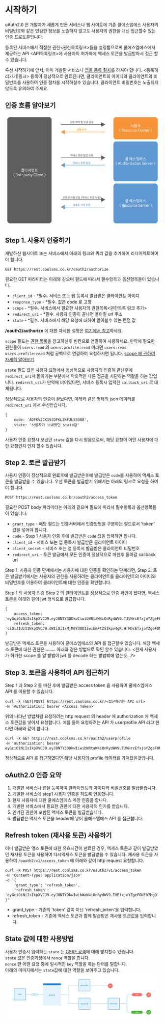 # 시작하기

oAuth2.0 은 개발자가 새롭게 만든 서비스나 웹 사이트에 기존 쿨에스엠에스 사용자의 비밀번호와 같은 민감한 정보를 노출하지 않고도 사용자의 권한을 대신 접근할수 있는 인증 프로토콜입니다.

등록된 서비스에서 적절한 권한&lt;권한목록링크&gt;들을 설정함으로써 쿨에스엠에스에서 제공하는 API &lt;API목록링크&gt;에 사용자의 허가하에 액세스 토큰을 발급받아서 접근 할수 있습니다.

우선 시작하기에 앞서, 이미 개발된 서비스나 [앱을 등록 절차](undefined.md)를 하셔야 합니다. &lt;등록하러가기\|링크&gt; 등록이 정상적으로 완료된다면, 클라이언트의 아이디와 클라이언트의 비밀번호를 사용하여 인증 절차를 시작하실수 있습니다. 클라이언트 비밀번호는 노출되지 않도록 유의하여 주세요.

## 인증 흐름 알아보기

![](../.gitbook/assets/flow1%20%281%29.jpg)

## Step 1. 사용자 인증하기

개발하신 웹사이트 또는 서비스에서 아래의 링크와 쿼리 값을 추가하여 리다이렉트하여야 합니다.

```text
GET https://rest.coolsms.co.kr/oauth2/authorize
```

필요한 GET 파라미터는 아래와 같으며 필드에 따라서 필수항목과 옵션항목들이 있습니다.

* `client_id` - \*필수. 서비스 또는 웹 등록시 발급받은 클라이언트 아이디
* `response_type` - \*필수. 값은 code 로 고정
* `scope` - \*필수. 서비스에서 필요한 사용자의 권한목록&lt;권한목록 링크 추가&gt; 
* `redirect_uri` - \*필수. 사용자 인증이 끝나면 돌아갈 url 주소
* `state` - \*필수. 서비스에서 해당 요청에 대하여 알아볼수 있는 랜덤 값

 **/oauth2/authorize**  에 대한 자세한 설명은 [여기에서 참고](https://docs.coolsms.co.kr/oauth2/api-reference.html#사용자-인-oauth2v1authorize)하세요.

`scope` 필드는 [권한 목록](https://docs.coolsms.co.kr/oauth2/how-to-use-scope.html#scope-목)을 참고하신후 빈칸으로 연결하여 사용하세요. 만약에 필요한 권한들이 `users:read` 와 `users.profile:read` 이라면 `users:read users.profile:read` 처럼 공백으로 연결하여 요청하시면 됩니다. [scope 에 관하여 자세히 알아보기](https://docs.coolsms.co.kr/oauth2/how-to-use-scope.html)

`state` 필드 값은 사용자 요청에서 정상적으로 사용자의 인증이 끝난후에 `redirect_uri`서 돌아가는 부분에서 악의적인 다른 접근을 차단하는 역활을 하는 값입니다. `redirect_uri`가 만약에 비어있다면, 서비스 등록시 입력한 `callback_uri` 로 대체됩니다.

정상적으로 사용자의 인증이 끝났다면, 아래와 같은 형태의 json 데이터를 `redirect_uri` 에서 수신받습니다.

```text
{
    code: 'ADFKVJCK19JDFKL2KFJLS3388',
    state: '사용자가 보내왔던 state값'
}
```

사용자 인증 요청시 보냈던 `state` 값을 다시 받음으로써, 해당 요청이 어떤 사용자에 대한 요청인지 인지 할수 있습니다.

## Step 2. 토큰 발급받기

사용자 인증이 정상적으로 완료후에 발급받은후에 발급받은 `code`를 사용하여 액세스 토큰을 발급받을 수 있습니다. 우선 토큰을 발급받기 위해서는 아래의 링크로 요청을 하여야 합니다.

```text
POST https://rest.coolsms.co.kr/oauth2/access_token
```

필요한 POST body 파라미터는 아래와 같으며 필드에 따라서 필수항목과 옵션항목들이 있습니다.

* `grant_type` - 해당 필드는 인증서버에서 인증방법을 구분하는 필드로서 'token' 값을 넣어야 합니다.
* `code` - Step 1 사용자 인증 후에 발급받은 `code` 값을 입력하면 됩니다.
* `client_id` - 서비스 또는 앱 등록시 발급받은 클라이언트 아이디
* `client_secret` - 서비스 또는 앱 등록시 발급받은 클라이언트 비밀번호
* `redirect_uri` -  토큰 발급에서 모든 인증이 정상적으로 마친후 돌아갈 callback uri

Step 1. 사용자 인증 단계에서는 사용자에 대한 인증을 확인하는 단계라면, Step 2. 토큰 발급받기에서는 사용자의 권한을 사용하려는 클라이언트를 클라이언트의 아이디와 비밀번호를 이용하여 클라이언트에 대한 인증을 확인합니다.

Step 1 의 사용자 인증 Step 2 의 클라이언트를 정상적으로 인증 확인이 됐다면, 액세스 토큰을 아래와 같이 jwt 형식으로 발급합니다.

```text
{
    access_token: 'eyGciOiNiIsIkpXVCJ9.eyJ0NTY3ODkwIiwibWRtaW4iOnRydWV9.TJVHrcEfxjoYZgeFONFh7HgQ',
    refresh_token: 'ciOiJIUzI1NkpXVCJ9.dWIiOiIxMjM0Y3ODIiwibmFtZSIkpv4gR.HrHDcEfxjoYZgeFONFh7HgQ'
}
```

발급받은 액세스 토큰을 사용하여 쿨에스엠에스의 API 를 접근할수 있습니다. 해당 액세스 토큰에 대한 권한은 ........ 아래와 같은 방법으로 확인 할수 있습니다. &lt;현재 사용자가 허가한 scope 를 알 방법이 jwt 를 decode 하는 방법밖에 없는듯...?&gt;

## Step 3. 토큰을 사용하여 API 접근하기

Step 1 과 Step 2 를 마친 후에 발급받은 access token 을 사용하여 쿨에스엠에스 API 를 이용할 수 있습니다.

```text
curl -X (GET|POST) https://rest.coolsms.co.kr/<접근하려는 API url>
-H 'Authorization: bearer <Access Token>'
```

위의 나타난 방법처럼 요청하려는 http request 의 header 에 authorization 에 액세스 토큰값을 넣어서 요청합니다. 예를 들어 요청하려는 API 가 userprofile API 라고 한다면 아래와 같이 합니다.

```text
curl -X GET https://rest.coolsms.co.kr/oauth2/userprofile
-H 'authorization: bearer eyGciOiNiIsIkpXVCJ9.eyJ0NTY3ODkwIiwibWRtaW4iOnRydWV9.TJVHrcEfxjoYZgeFONFh7HgQ'
```

정상적으로 API 를 접근하였다면 해당 사용자의 profile 데이터를 가져왔을것입니다.

## oAuth2.0 인증 요약

1. 개발한 서비스나 앱을 등록하여 클라이언트의 아이디와 비밀번호를 발급받습니다. 
2. 개발한 서비스에 step1 사용자 인증을 하도록 연동합니다. 
3. 현재 사용자에 대한 쿨에스엠에스 계정 인증을 합니다.
4. 개발한 서비스에서 필요한 권한에 대한 사용자의 인가를 받습니다.
5. 인가된 권한이 포함된 액세스 토큰을 발급받습니다.
6. 발급받은 액세스 토큰을 header에 넣어 쿨에스엠에스 API 를 접근합니다.

## Refresh token \(재사용 토큰\) 사용하기

이미 발급받은 앣스 토큰에 대한 유효시간이 만료된 경우, 액세스 토큰과 같이 발급받았던 재사용 토큰을 사용하여 다시액세스 토큰을 발급받을 수 있습니다. 재사용 토큰을 사용하여 `/oauth2/v1/access_token` 에 아래와 같이 http request 요청합니다.

```text
curl -X POST https://rest.coolsms.co.kr/oauth2/v1/access_token
-H 'Content-Type: application/json'
-d '{
    'grant_type': 'refresh_token',
    'refresh_token': 'eyGciOiNiIsIkpXVCJ9.eyJ0NTYDkwIwibWaW4iOnRydWV9.TVEfxjoYZgeFONFh7HgQ'
}'
```

* grant\_type - 기존의 'token' 값이 아닌 'refresh\_token'을 입력합니다.
* refresh\_token - 기존에 액세스 토큰과 함께 발급받은 재사용 토큰값을 입력합니다. 

## State 값에 대한 사용방법

사용자 인증시 입력하는 `state` 는 [CSRF 공격](https://en.wikipedia.org/wiki/Cross-site_request_forgery)에 대해 방지할수 있습니다.  
 `state` 값은 인증과정에서 `nonce` 역할을 합니다.   
 `nonce` 란 어떤 요청 중에 일시적인 `key` 역할을 하는 단어를 말합니다.   
 아래의 이미지에서는 `state`값에 대한 역할을 보여주고 있습니다. ![state&#xC5ED;&#xD560;](../.gitbook/assets/state-flow.png)

